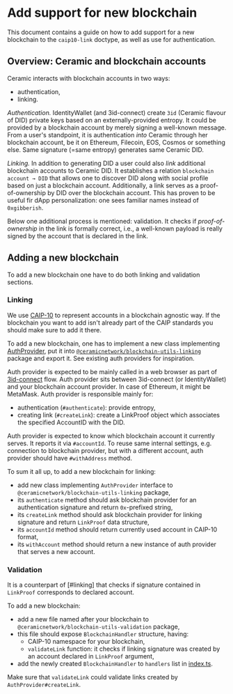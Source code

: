 # Add support for new blockchain

This document contains a guide on how to add support for a new blockchain to the `caip10-link` doctype, as well as use for authentication.

## Overview: Ceramic and blockchain accounts

Ceramic interacts with blockchain accounts in two ways:
- authentication,
- linking.

*Authentication.* IdentityWallet (and 3id-connect) create `3id` (Ceramic flavour of DID) private keys
based on an externally-provided entropy. It could be provided by a blockchain account by merely
signing a well-known message. From a user's standpoint,
it is authentication _into_ Ceramic through her blockchain account, be it on Ethereum, Filecoin,
EOS, Cosmos or something else. Same signature (=same entropy) generates same Ceramic DID.

*Linking.* In addition to generating DID a user could also _link_ additional blockchain accounts to Ceramic DID.
It establishes a relation `blockchain account → DID` that allows one to discover DID along with social profile
based on just a blockchain account. Additionally, a link serves as a proof-of-ownership by DID over the blockchain account.
This has proven to be useful fir dApp personalization: one sees familiar names instead of `0xgibberish`.

Below one additional process is mentioned: validation. It checks if _proof-of-ownership_ in the link is formally correct,
i.e., a well-known payload is really signed by the account that is declared in the link.

## Adding a new blockchain

To add a new blockchain one have to do both linking and validation sections. 

### Linking

We use [CAIP-10](https://github.com/ChainAgnostic/CAIPs/blob/master/CAIPs/caip-10.md) to represent accounts in a blockchain agnostic way.
If the blockchain you want to add isn't already part of the CAIP standards you should make sure to add it there.

To add a new blockchain, one has to implement a new class implementing [AuthProvider](https://github.com/ceramicnetwork/js-ceramic/blob/develop/packages/blockchain-utils-linking/src/auth-provider.ts), put it
into [`@ceramicnetwork/blockchain-utils-linking`](https://github.com/ceramicnetwork/js-ceramic/tree/develop/packages/blockchain-utils-linking) package and export it.
See existing auth providers for inspiration.

Auth provider is expected to be mainly called in a web browser as part of [3id-connect](https://github.com/3box/3id-connect) flow.
Auth provider sits between 3id-connect (or IdentityWallet) and your blockchain account provider. In case of Ethereum,
it might be MetaMask. Auth provider is responsible mainly for:
- authentication (`#authenticate`): provide entropy,
- creating link (`#createLink`): create a LinkProof object which associates the specified AccountID with the DID.

Auth provider is expected to know which blockchain account it currently serves. It reports it via `#accountId`.
To reuse same internal settings, e.g. connection to blockchain provider, but with a different account,
auth provider should have `#withAddress` method.

To sum it all up, to add a new blockchain for linking:
- add new class implementing `AuthProvider` interface to `@ceramicnetwork/blockchain-utils-linking` package,
- its `authenticate` method should ask blockchain provider for an authentication signature and return `0x`-prefixed string,
- its `createLink` method should ask blockchain provider for linking signature and return `LinkProof` data structure,
- its `accountId` method should return currently used account in CAIP-10 format,
- its `withAccount` method should return a new instance of auth provider that serves a new account.

### Validation

It is a counterpart of [#linking] that checks if signature contained in `LinkProof` corresponds to declared account.

To add a new blockchain:
- add a new file named after your blockchain to `@ceramicnetwork/blockchain-utils-validation` package,
- this file should expose `BlockchainHandler` structure, having:
    - CAIP-10 namespace for your blockchain,
    - `validateLink` function: it checks if linking signature was created by an account declared in `LinkProof` argument,
- add the newly created `BlockchainHandler` to `handlers` list in [index.ts](https://github.com/ceramicnetwork/js-ceramic/blob/develop/packages/blockchain-utils-validation/src/index.ts).

Make sure that `validateLink` could validate links created by `AuthProvider#createLink`.
